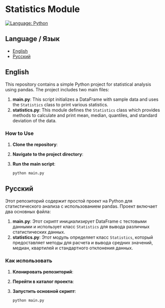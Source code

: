 # Statistics Module

[![Language: Python](https://img.shields.io/badge/language-python-blue.svg)](https://www.python.org/)

## Language / Язык

- [English](#english)
- [Русский](#русский)

## English

This repository contains a simple Python project for statistical analysis using pandas. The project includes two main files:

1. **main.py**: This script initializes a DataFrame with sample data and uses the `Statistics` class to print various statistics.
2. **statistics.py**: This module defines the `Statistics` class which provides methods to calculate and print mean, median, quantiles, and standard deviation of the data.

### How to Use

1. **Clone the repository**:

2. **Navigate to the project directory**:

3. **Run the main script**:
    ```bash
    python main.py
    ```

## Русский

Этот репозиторий содержит простой проект на Python для статистического анализа с использованием pandas. Проект включает два основных файла:

1. **main.py**: Этот скрипт инициализирует DataFrame с тестовыми данными и использует класс `Statistics` для вывода различных статистических данных.
2. **statistics.py**: Этот модуль определяет класс `Statistics`, который предоставляет методы для расчета и вывода средних значений, медиан, квартилей и стандартного отклонения данных.

### Как использовать

1. **Клонировать репозиторий**:

2. **Перейти в каталог проекта**:

3. **Запустить основной скрипт**:
    ```bash
    python main.py
    ```
